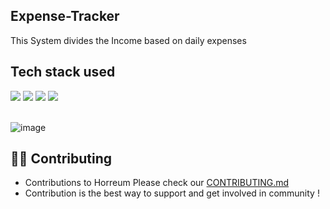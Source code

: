 ## Expense-Tracker
 This System divides the Income based on daily expenses
 
## Tech stack used

 <div align="left"> 
 <img src="https://img.shields.io/badge/HTML5-E34F26.svg?style=for-the-badge&logo=HTML5&logoColor=white">
 <img src="https://img.shields.io/badge/CSS3-1572B6.svg?style=for-the-badge&logo=CSS3&logoColor=white">
 <img src="https://img.shields.io/badge/JavaScript-F7DF1E.svg?style=for-the-badge&logo=JavaScript&logoColor=white">
 <img src="https://img.shields.io/badge/-ReactJs-61DAFB?logo=react&logoColor=white&style=for-the-badge"> 
</div>
<br />
 
![image](https://github.com/shivam-sharma7/Expense-Tracker/assets/91419219/ddf2049e-d59b-40c7-a206-fc31d667c14e)

## 🧑‍💻 Contributing
* Contributions to Horreum Please check our [CONTRIBUTING.md](./CONTRIBUTING.md)
* Contribution is the best way to support and get involved in community !

